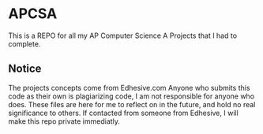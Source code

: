 # APCSA
This is a REPO for all my AP Computer Science A Projects that I had to complete.
## Notice
The projects concepts come from Edhesive.com
Anyone who submits this code as their own is plagiarizing code, I am not responsible for anyone who does.
These files are here for me to reflect on in the future, and hold no real significance to others.
If contacted from someone from Edhesive, I will make this repo private immediatly.

